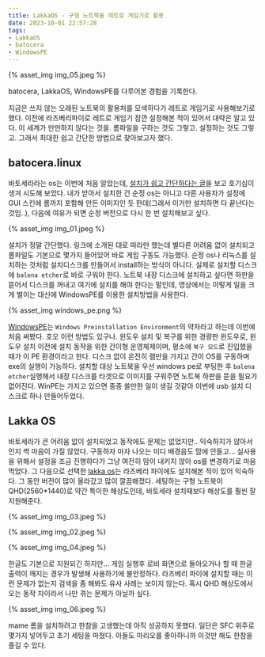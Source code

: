 ```yaml
---
title: LakkaOS - 구형 노트북을 레트로 게임기로 활용
date: 2023-10-01 22:57:28
tags:
- LakkaOS
- batocera
- WindowsPE
---
```



{% asset_img img_05.jpeg %}

batocera, LakkaOS, WindowsPE를 다루어본 경험을 기록한다.

<!--more-->

지금은 쓰지 않는 오래된 노트북의 활용처를 모색하다가 레트로 게임기로 사용해보기로 했다. 이전에 라즈베리파이로 레트로 게임기 잠깐 설정해본 적이 있어서 대략은 알고 있다. 이 세계가 만만하지 않다는 것을. 롬파일을 구하는 것도 그렇고. 설정하는 것도 그렇고. 그래서 최대한 쉽고 간단한 방법으로 찾아보고자 했다. 

## batocera.linux

바토세라라는 os는 이번에 처음 알았는데, [설치가 쉽고 간단하다는 글](https://jantetown.tistory.com/667)을 보고 호기심이 생겨 시도해 보았다. 내가 받아서 설치한 건 순정 os는 아니고 다른 사용자가 설정에 GUI 스킨에 롬까지 포함해 만든 이미지인 듯 한데(그래서 이거만 설치하면 다 끝난다는 것임..), 다음에 여유가 되면 순정 버전으로 다시 한 번 설치해보고 싶다. 

{% asset_img img_01.jpeg %}

설치가 정말 간단했다. 링크에 소개된 대로 따라만 했는데 별다른 어려움 없이 설치되고 롬파일도 기본으로 몇가지 들어있어 바로 게임 구동도 가능했다. 순정 os나 리눅스를 설치하는 것처럼 설치디스크를 만들어서 install하는 방식이 아니다. 실제로 설치할 디스크에 `balena etcher`로 바로 구워야 한다. 노트북 내장 디스크에 설치하고 싶다면 하판을 뜯어서 디스크를 꺼내고 여기에 설치를 해야 한다는 말인데, 영상에서는 이렇게 일을 크게 벌이는 대신에 WindowsPE를 이용한 설치방법을 사용한다.

{% asset_img windows_pe.png %}

[WindowsPE](https://namu.wiki/w/Windows%20PE)는 `Windows Preinstallation Environment`의 약자라고 하는데 이번에 처음 써봤다. 호오 이런 방법도 있구나. 윈도우 설치 및 복구를 위한 경량판 윈도우로, 윈도우 설치 이전에 설치 동작을 위한 간이형 운영체제이며, 평소에 `복구 모드`로 진입했을 때가 이 PE 환경이라고 한다. 디스크 없이 온전히 램만을 가지고 간이 OS를 구동하며 exe의 실행이 가능하다. 설치할 대상 노트북을 우선 windows pe로 부팅한 후 `balena etcher`실행해서 내장 디스크를 타겟으로 이미지를 구워주면 노트북 하판을 뜯을 필요가 없어진다. WinPE는 가지고 있으면 종종 쓸만한 일이 생길 것같아 이번에 usb 설치 디스크로 하나 만들어두었다. 

## Lakka OS

바토세라가 큰 어려움 없이 설치되었고 동작에도 문제는 없었지만.. 익숙하지가 않아서인지 썩 마음이 가질 않았다. 구동하자 마자 나오는 미디 배경음도 맘에 안들고... 실사용을 위해서 설정을 조금 진행하다가 그냥 여전히 맘이 내키지 않아 os를 변경하기로 마음먹었다. 그 다음으로 선택한 [lakka os](https://www.lakka.tv)는 라즈베리 파이에도 설치해본 적이 있어 익숙하다. 그 동안 버전이 많이 올라갔고 많이 깔끔해졌다. 세팅하는 구형 노트북이 QHD(2560*1440)로 약간 특이한 해상도인데, 바토세라 설치때보다 해상도를 훨씬 잘 지원해준다. 

{% asset_img img_03.jpeg %}

{% asset_img img_02.jpeg %}

{% asset_img img_04.jpeg %}

한글도 기본으로 지원되긴 하지만... 게임 실행후 로비 화면으로 돌아오거나 할 때 한글 출력이 깨지는 경우가 발생해 사용하기에 불안정하다. 라즈베리 파이에 설치할 때는 이런 문제가 없는지 검색을 좀 해봐도 유사 사례는 보이지 않는다. 혹시 QHD 해상도에서 오는 동작 차이라서 나만 겪는 문제가 아닐까 싶다.

{% asset_img img_06.jpeg %}

mame 롬을 설치하려고 한참을 고생했는데 아직 성공하지 못했다. 일단은 SFC 위주로 몇가지 넣어두고 초기 세팅을 마쳤다. 아들도 마리오를 좋아하니까 이것만 해도 한참을 즐길 수 있다. 